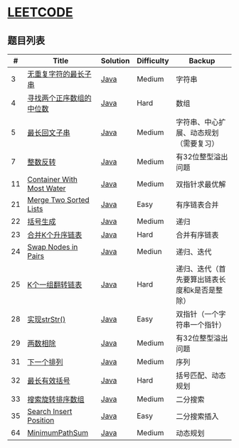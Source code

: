 # [LEETCODE](https://leetcode.cn)

## **题目列表**
| #   | Title                                                                                          | Solution                                           | Difficulty | Backup                  |
|-----|------------------------------------------------------------------------------------------------|----------------------------------------------------|------------|-------------------------|
| 3   | [无重复字符的最长子串](https://leetcode-cn.com/problems/longest-substring-without-repeating-characters/) | [Java](src/solution/LongestSubString3.java)        | Medium     | 字符串                     |
| 4   | [寻找两个正序数组的中位数](https://leetcode-cn.com/problems/median-of-two-sorted-arrays/)                  | [Java](src/solution/MedianSortedArrays4.java)      | Hard       | 数组                      |
| 5   | [最长回文子串](https://leetcode.cn/problems/longest-palindromic-substring/)                          | [Java](src/solution/LongestPalindrome5.java)       | Medium     | 字符串、中心扩展、动态规划（需要复习）     |
| 7   | [整数反转](https://leetcode-cn.com/problems/reverse-integer/)                                      | [Java](src/solution/Reverse7.java)                 | Medium     | 有32位整型溢出问题              |
| 11  | [Container With Most Water](https://leetcode-cn.com/problems/container-with-most-water/)       | [Java](src/solution/ContainerWithMostWater11.java) | Medium     | 双指针求最优解                 |
| 21  | [Merge Two Sorted Lists](https://leetcode-cn.com/problems/merge-two-sorted-lists/)             | [Java](src/solution/MergeTwoSortedLists21.java)    | Easy       | 有序链表合并                  |
| 22  | [括号生成](https://leetcode-cn.com/problems/generate-parentheses/)                                 | [Java](src/solution/GenerateParentheses22.java)    | Medium     | 递归                      |
| 23  | [合并K个升序链表](https://leetcode-cn.com/problems/merge-k-sorted-lists/)                             | [Java](src/solution/MergekSortedLists23.java)      | Hard       | 合并有序链表                  |
| 24  | [Swap Nodes in Pairs](https://leetcode.cn/problems/swap-nodes-in-pairs/)                         | [Java](src/solution/SwapNodesinPairs24.java)  | Mediun     | 递归、迭代                   |
| 25  | [K个一组翻转链表](https://leetcode.cn/problems/reverse-nodes-in-k-group/)            | [Java](src/solution/ReverseKGroup25.java)  | Hard       | 递归、迭代（首先要算出链表长度和k是否是整除） |
| 28  | [实现strStr()](https://leetcode.cn/problems/implement-strstr/)                      | [Java](src/solution/ImplementstrStr28.java)  | Easy       | 双指针（一个字符串一个指针）          |
| 29  | [两数相除](https://leetcode.cn/problems/divide-two-integers/)               | [Java](src/solution/DivideTwoIntegers29.java)  | Medium     | 有32位整型溢出问题              |
| 31  | [下一个排列](https://leetcode-cn.com/problems/next-permutation/)                                                                                      | [Java]()           | Medium     | 序列                      |
| 32  | [最长有效括号](https://leetcode-cn.com/problems/longest-valid-parentheses/)                                                                                     | [Java]()           | Hard       | 括号匹配、动态规划               |
| 33  | [搜索旋转排序数组](https://leetcode-cn.com/problems/search-in-rotated-sorted-array/)                                                                                   | [Java]()           | Medium     | 二分搜索                    |
| 35  |[Search Insert Position](https://leetcode-cn.com/problems/search-insert-position/)|[Java](src/solution/SearchInsertPosition35.java)| Easy       | 二分搜索插入                  |
| 64  |[MinimumPathSum](https://leetcode.cn/problems/minimum-path-sum/?favorite=2cktkvj)|[Java](src/solution/MinimumPathSum64.java)| Medium     | 动态规划                    |